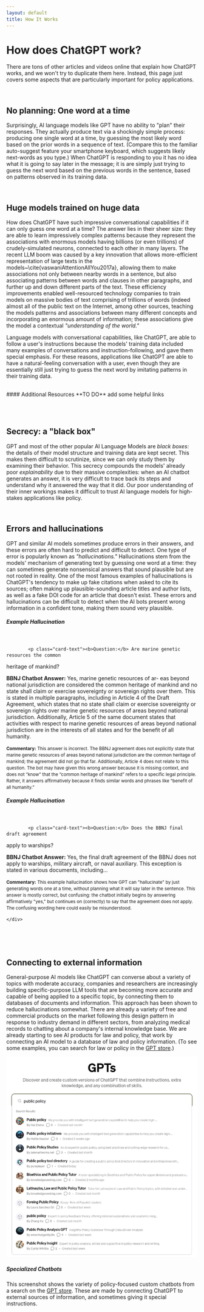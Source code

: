 ```yaml
---
layout: default
title: How It Works
---
```


# How does ChatGPT work?

There are tons of other articles and videos online that explain how ChatGPT works, and we won't try to duplicate them here. Instead, this page just covers some aspects that are particularly important for policy applications.

<br>

## No planning: One word at a time

Surprisingly, AI language models like GPT have no ability to "plan" their responses. They actually produce text via a shockingly simple process: producing one single word at a time, by guessing the most likely word based on the prior words in a sequence of text. (Compare this to the familiar auto-suggest feature your smartphone keyboard, which suggests likely next-words as you type.) When ChatGPT is responding to you it has no idea what it is going to say later in the message; it is are simply just trying to guess the next word based on the previous words in the sentence, based on patterns observed in its training data. 

<br>

## Huge models trained on huge data

How does ChatGPT have such impressive conversational capabilities if it can only guess one word at a time? The answer lies in their sheer size: they are able to learn impressively complex patterns because they represent the associations with enormous models having billions (or even trillions) of crudely-simulated neurons, connected to each other in many layers. The recent LLM boom was caused by a key innovation that allows more-efficient representation of large texts in the models~\cite{vaswaniAttentionAllYou2017a}, allowing them to make associations not only between nearby words in a sentence, but also associating patterns between words and clauses in other paragraphs, and further up and down different parts of the text. These efficiency improvements enabled well-resourced technology companies to train models on massive bodies of text comprising of trillions of words (indeed almost all of the public text on the Internet, among other sources, teaching the models patterns and associations between many different concepts and incorporating an enormous amount of information; these associations give the model a contextual *"understanding of the world."*

Language models with conversational capabilities, like ChatGPT, are able to follow a user's instructions because the models' training data included many examples of conversations and instruction-following, and gave them special emphasis. For these reasons, applications like ChatGPT are able to have a natural-feeling conversation with a user, even though they are essentially still just trying to guess the next word by imitating patterns in their training data.

<br>

<div class="card aside-box" markdown="1">
#### Additional Resources
**TO DO** add some helpful links
</div>

<br><br>

## Secrecy: a "black box"

GPT and most of the other popular AI Language Models are *black boxes:* the details of their model structure and training data are kept secret. This makes them difficult to scrutinize, since we can only study them by examining their behavior. This secrecy compounds the models' already poor *explainability* due to their massive complexities: when an AI chatbot generates an answer, it is very difficult to trace back its steps and understand why it answered the way that it did. Our poor understanding of their inner workings makes it difficult to trust AI language models for high-stakes applications like policy.


<br>


## Errors and hallucinations
GPT and similar AI models sometimes produce errors in their answers, and these errors are often hard to predict and difficult to detect. One type of error is popularly known as *"hallucinations."* Hallucinations stem from the models' mechanism of generating text by guessing one word at a time: they can sometimes generate nonsensical answers that sound plausible but are not rooted in reality. One of the most famous examples of hallucinations is ChatGPT's tendency to make up fake citations when asked to cite its sources; often making up plausible-sounding article titles and author lists, as well as a fake DOI code for an article that doesn't exist. These errors and hallucinations can be difficult to detect when the AI bots present wrong information in a confident tone, making them sound very plausible.

<div class="container-fluid px-3"> 
    <div class="row gx-3">
        <div class="card chat-example col-sm-6">
        <div class="card-body">
            <h5 class="card-title">Example Hallucination</h5><br>
            
            <p class="card-text"><b>Question:</b> Are marine genetic resources the common
heritage of mankind?</p>
            <p class="card-text"><b>BBNJ Chatbot Answer:</b> Yes, marine genetic resources of ar-
eas beyond national jurisdiction are considered the
common heritage of mankind and no state shall
claim or exercise sovereignty or sovereign rights
over them. This is stated in multiple paragraphs,
including in Article 4 of the Draft Agreement, which
states that no state shall claim or exercise sovereignty
or sovereign rights over marine genetic resources
of areas beyond national jurisdiction. Additionally,
Article 5 of the same document states that activities
with respect to marine genetic resources of areas
beyond national jurisdiction are in the interests of all
states and for the benefit of all humanity.</p>
        </div>
        <div class="card-footer"><small><b>Commentary:</b> This answer is incorrect. The
BBNJ agreement does not explicitly state that
marine genetic resources of areas beyond national
jurisdiction are the common heritage of mankind;
the agreement did not go that far. Additionally,
Article 4 does not relate to this question.
The bot may have given this wrong answer
because it is missing context, and does not “know”
that the “common heritage of mankind” refers
to a specific legal principle. Rather, it answers
affirmatively because it finds similar words and
phrases like “benefit of all humanity.”</small></div>
    </div>
    <div class="card chat-example col-sm-6">
        <div class="card-body">
            <h5 class="card-title">Example Hallucination</h5><br>
            
            <p class="card-text"><b>Question:</b> Does the BBNJ final draft agreement
apply to warships?</p>
            <p class="card-text"><b>BBNJ Chatbot Answer:</b> Yes, the final draft agreement of the
BBNJ does not apply to warships, military aircraft,
or naval auxiliary. This exception is stated in various
documents, including...</p>
        </div>
        <div class="card-footer"><small><b>Commentary:</b> This example hallucination shows how GPT can "hallucinate" by just generating words one at a time, without planning what it will say later in the sentence. This answer is mostly correct, but
confusing: the chatbot initially begins by answering
affirmatively "yes," but continues on (correctly) to
say that the agreement does not apply. The confusing
wording here could easily be misunderstood.</small></div>
    </div>

    </div>
</div>


<br><br><br>


## Connecting to external information

General-purpose AI models like ChatGPT can converse about a variety of topics with moderate accuracy, companies and researchers are increasingly building specific-purpose LLM tools that are becoming more accurate and capable of being applied to a specific topic, by connecting them to databases of documents and information. This approach has been shown to reduce hallucinations somewhat. There are already a variety of free and commercial products on the market following this design pattern in response to industry demand in different sectors, from analyzing medical records to chatting about a company's internal knowledge base. We are already starting to see AI products for law and policy, that work by connecting an AI model to a database of law and policy information. (To see some examples, you can search for law or policy in the <a href="https://chat.openai.com/gpts" target="_blank">GPT store</a>.)

<div class="container-flex"> 
    <div class="card col-md-6">
        <img src="assets/img/gpt-store.png" class="card-img-top" alt='Screenshot of a search on the "GPT Store" for policy-related chatbots.'>
        <div class="card-body">
            <h5 class="card-title">Specialized Chatbots</h5>
            <p class="card-text">This screenshot shows the variety of policy-focused custom chatbots from a search on the <a href="https://chat.openai.com/gpts" target="_blank">GPT store</a>. These are made by connecting ChatGPT to external sources of information, and sometimes giving it special instructions.</p>
        </div>
    </div>
</div>

<br>



